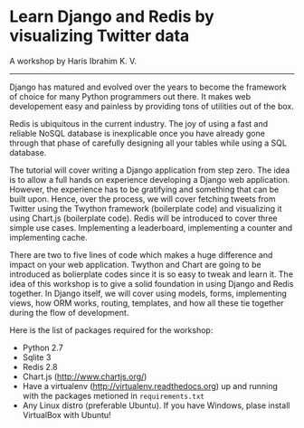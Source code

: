 Learn Django and Redis by visualizing Twitter data
==================================================

A workshop by Haris Ibrahim K. V.

----

Django has matured and evolved over the years to become the framework of choice
for many Python programmers out there. It makes web developement easy and
painless by providing tons of utilities out of the box.

Redis is ubiquitous in the current industry. The joy of using a fast and
reliable NoSQL database is inexplicable once you have already gone through that
phase of carefully designing all your tables while using a SQL database.

The tutorial will cover writing a Django application from step zero. The idea
is to allow a full hands on experience developing a Django web application.
However, the experience has to be gratifying and something that can be built
upon. Hence, over the process, we will cover fetching tweets from Twitter using
the Twython framework (boilerplate code) and visualizing it using Chart.js
(boilerplate code). Redis will be introduced to cover three simple use cases.
Implementing a leaderboard, implementing a counter and implementing cache.

There are two to five lines of code which makes a huge difference and impact on
your web application. Twython and Chart are going to be introduced as
bolierplate codes since it is so easy to tweak and learn it. The idea of this
workshop is to give a solid foundation in using Django and Redis together. In
Django itself, we will cover using models, forms, implementing views, how ORM
works, routing, templates, and how all these tie together during the flow of
development.

Here is the list of packages required for the workshop:
 - Python 2.7
 - Sqlite 3
 - Redis 2.8
 - Chart.js (http://www.chartjs.org/)
 - Have a virtualenv (http://virtualenv.readthedocs.org) up and running with
   the packages metioned in `requirements.txt`
 - Any Linux distro (preferable Ubuntu). If you have Windows, plase install
VirtualBox with Ubuntu!
